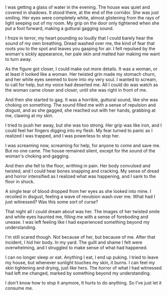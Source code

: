  I was getting a glass of water in the evening. The house was quiet and covered in shadows. It stood there, at the end of the corridor. She was just smiling. Her eyes were completely white, almost glistening from the rays of light seeping out of my room. My grip on the door only tightened when she put a foot forward, making a guttural gagging sound.  


I froze in terror, my heart pounding so loudly that I could barely hear the sound of my own breathing. Dread washed over me, the kind of fear that roots you to the spot and leaves you gasping for air. I felt repulsed by the woman's sickly appearance, her pale skin and matted hair making me want to turn away.  


As the figure got closer, I could make out more details. It was a woman, or at least it looked like a woman. Her twisted grin made my stomach churn, and her white eyes seemed to bore into my very soul. I wanted to scream, to call for help, but my voice had deserted me. All I could do was watch as the woman came closer and closer, until she was right in front of me.  


And then she started to gag. It was a horrible, guttural sound, like she was choking on something. The sound filled me with a sense of repulsion and disgust, and as she gagged, she reached out with her hands, grabbing at me, clawing at my skin.  


I tried to push her away, but she was too strong. Her grip was like iron, and I could feel her fingers digging into my flesh. My fear turned to panic as I realized I was trapped, and I was powerless to stop her.  


I was screaming now, screaming for help, for anyone to come and save me. But no one came. The house remained silent, except for the sound of the woman's choking and gagging.  


And then she fell to the floor, writhing in pain. Her body convulsed and twisted, and I could hear bones snapping and cracking. My sense of dread and horror intensified as I realized what was happening, and I sank to the floor in shock.  


A single tear of blood dropped from her eyes as she looked into mine. I recoiled in disgust, feeling a wave of revulsion wash over me. What had I just witnessed? Was this some sort of curse?  


That night all I could dream about was her. The images of her twisted smile and white eyes haunted me, filling me with a sense of foreboding and unease. I was left feeling like I had experienced something beyond my understanding.  


I'm still scared though. Not because of her, but because of me. After that incident, I hid her body. In my yard. The guilt and shame I felt were overwhelming, and I struggled to make sense of what had happened.  


I can no longer sleep or eat. Anything I eat, I end up puking. I tried to leave my house, but whenever sunlight touches my skin, it burns. I can feel my skin tightening and drying, just like hers. The horror of what I had witnessed had left me changed, marked by something beyond my understanding. 

I don't know how to stop it anymore, It hurts to do anything. So I've just let it consume me.